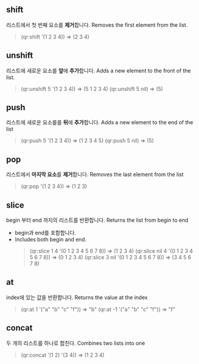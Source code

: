 ## shift
리스트에서 첫 번째 요소를 **제거**합니다.
Removes the first element from the list.
  > (qr:shift '(1 2 3 4)) => (2 3 4)

## unshift
리스트에 새로운 요소를 **앞**에 **추가**합니다.
Adds a new element to the front of the list.
  > (qr:unshift 5 '(1 2 3 4)) => (5 1 2 3 4)
  > (qr:unshift 5 nil) => (5)

## push
리스트에 새로운 요소를를 **뒤**에 **추가**합니다.
Adds a new element to the end of the list
  > (qr:push 5 '(1 2 3 4)) => (1 2 3 4 5)
  > (qr:push 5 nil) => (5)

## pop
리스트에서 **마지막 요소**를 **제거**합니다.
Removes the last element from the list
  > (qr:pop '(1 2 3 4)) => (1 2 3)

## slice
begin 부터 end 까지의 리스트를 반환합니다.
Returns the list from begin to end
- begin과 end를 포함합니다.
- Includes both begin and end.
  > (qr:slice 1 4 '(0 1 2 3 4 5 6 7 8)) => (1 2 3 4)
  > (qr:slice nil 4 '(0 1 2 3 4 5 6 7 8)) => (0 1 2 3 4)
  > (qr:slice 3 nil '(0 1 2 3 4 5 6 7 8)) => (3 4 5 6 7 8)

## at
index에 있는 값을 반환합니다.
Returns the value at the index
  > (qr:at 1 '("a" "b" "c" "f")) => "b"
  > (qr:at -1 '("a" "b" "c" "f")) => "f"

## concat
두 개의 리스트를 하나로 합친다.
Combines two lists into one
  > (qr:concat '(1 2) '(3 4)) => (1 2 3 4)